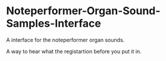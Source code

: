 # Noteperformer-Organ-Sound-Samples-Interface
A interface for the noteperformer organ sounds.

A way to hear what the registartion before you put it in.
